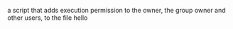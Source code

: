 a script that adds execution permission to the owner, the group owner and other users, to the file hello
